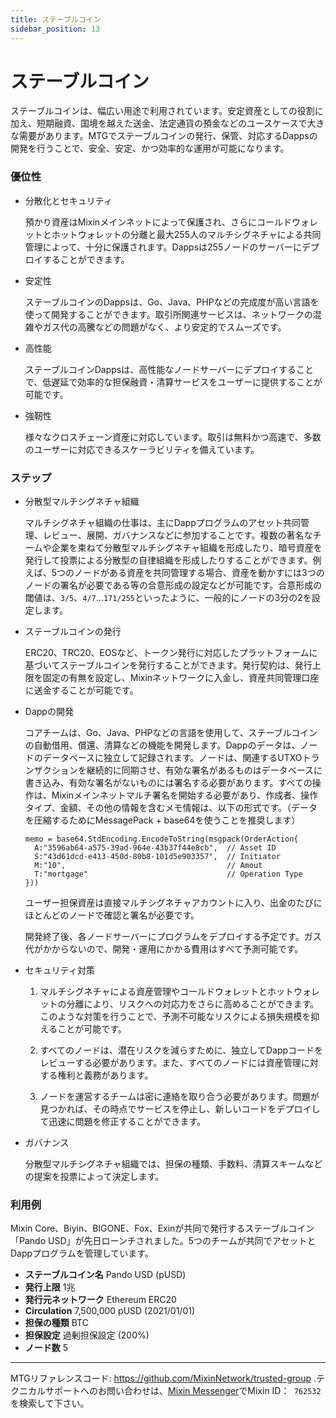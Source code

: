 ```yaml
---
title: ステーブルコイン
sidebar_position: 13
---
```


# ステーブルコイン

ステーブルコインは、幅広い用途で利用されています。安定資産としての役割に加え、短期融資、国境を越えた送金、法定通貨の預金などのユースケースで大きな需要があります。MTGでステーブルコインの発行、保管、対応するDappsの開発を行うことで、安全、安定、かつ効率的な運用が可能になります。

### 優位性

- 分散化とセキュリティ
  
  預かり資産はMixinメインネットによって保護され、さらにコールドウォレットとホットウォレットの分離と最大255人のマルチシグネチャによる共同管理によって、十分に保護されます。Dappsは255ノードのサーバーにデプロイすることができます。

- 安定性
  
  ステーブルコインのDappsは、Go、Java、PHPなどの完成度が高い言語を使って開発することができます。取引所関連サービスは、ネットワークの混雑やガス代の高騰などの問題がなく、より安定的でスムーズです。


- 高性能
  
  ステーブルコインDappsは、高性能なノードサーバーにデプロイすることで、低遅延で効率的な担保融資・清算サービスをユーザーに提供することが可能です。

- 強靭性

  様々なクロスチェーン資産に対応しています。取引は無料かつ高速で、多数のユーザーに対応できるスケーラビリティを備えています。

### ステップ

- 分散型マルチシグネチャ組織

  マルチシグネチャ組織の仕事は、主にDappプログラムのアセット共同管理、レビュー、展開、ガバナンスなどに参加することです。複数の著名なチームや企業を束ねて分散型マルチシグネチャ組織を形成したり、暗号資産を発行して投票による分散型の自律組織を形成したりすることができます。例えば、5つのノードがある資産を共同管理する場合、資産を動かすには3つのノードの署名が必要である等の合意形成の設定などが可能です。合意形成の閾値は、`3/5`、`4/7`...`171/255`といったように、一般的にノードの3分の2を設定します。

- ステーブルコインの発行

  ERC20、TRC20、EOSなど、トークン発行に対応したプラットフォームに基づいてステーブルコインを発行することができます。発行契約は、発行上限を固定の有無を設定し、Mixinネットワークに入金し、資産共同管理口座に送金することが可能です。

- Dappの開発
  
  コアチームは、Go、Java、PHPなどの言語を使用して、ステーブルコインの自動借用、償還、清算などの機能を開発します。Dappのデータは、ノードのデータベースに独立して記録されます。ノードは、関連するUTXOトランザクションを継続的に同期させ、有効な署名があるものはデータベースに書き込み、有効な署名がないものには署名する必要があります。すべての操作は、Mixinメインネットマルチ署名を開始する必要があり、作成者、操作タイプ、金額、その他の情報を含むメモ情報は、以下の形式です。（データを圧縮するためにMessagePack + base64を使うことを推奨します）
 
  ```golang
  memo = base64.StdEncoding.EncodeToString(msgpack(OrderAction{
    A:"3596ab64-a575-39ad-964e-43b37f44e8cb",  // Asset ID
    S:"43d61dcd-e413-450d-80b8-101d5e903357",  // Initiator
    M:"10",                                    // Amout
    T:"mortgage"                               // Operation Type
  }))
  ```

  ユーザー担保資産は直接マルチシグネチャアカウントに入り、出金のたびにほとんどのノードで確認と署名が必要です。
  
  開発終了後、各ノードサーバーにプログラムをデプロイする予定です。ガス代がかからないので、開発・運用にかかる費用はすべて予測可能です。

- セキュリティ対策

  1. マルチシグネチャによる資産管理やコールドウォレットとホットウォレットの分離により、リスクへの対応力をさらに高めることができます。このような対策を行うことで、予測不可能なリスクによる損失規模を抑えることが可能です。

  2. すべてのノードは、潜在リスクを減らすために、独立してDappコードをレビューする必要があります。また、すべてのノードには資産管理に対する権利と義務があります。

  3. ノードを運営するチームは密に連絡を取り合う必要があります。問題が見つかれば、その時点でサービスを停止し、新しいコードをデプロイして迅速に問題を修正することができます。

- ガバナンス

  分散型マルチシグネチャ組織では、担保の種類、手数料、清算スキームなどの提案を投票によって決定します。

### 利用例

Mixin Core、Biyin、BIGONE、Fox、Exinが共同で発行するステーブルコイン「Pando USD」が先日ローンチされました。5つのチームが共同でアセットとDappプログラムを管理しています。

- **ステーブルコイン名** Pando USD (pUSD)
- **発行上限** 1兆
- **発行元ネットワーク** Ethereum ERC20
- **Circulation** 7,500,000 pUSD (2021/01/01)
- **担保の種類** BTC
- **担保設定** 過剰担保設定 (200%)
- **ノード数** 5

---
MTGリファレンスコード: https://github.com/MixinNetwork/trusted-group .テクニカルサポートへのお問い合わせは、[Mixin Messenger](https://w3c.group/c/1609251387450619)でMixin ID：` 762532`を検索して下さい。

